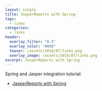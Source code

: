 ```yaml
---
layout: single
title: JasperReports with Spring
tags:
  - links
categories:
  - links
header:
  overlay_filter: "0.5"
  overlay_color: "#000"
  teaser: /assets/2018/07/links.png
  overlay_image: /assets/2018/07/links.png
excerpt: JasperReports with Spring
---
```


Spring and Jasper integration tutorial:

* [JasperReports with Spring](http://www.baeldung.com/spring-jasper)